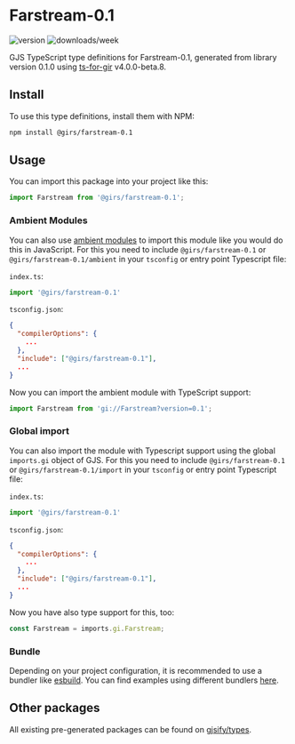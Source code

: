 
# Farstream-0.1

![version](https://img.shields.io/npm/v/@girs/farstream-0.1)
![downloads/week](https://img.shields.io/npm/dw/@girs/farstream-0.1)


GJS TypeScript type definitions for Farstream-0.1, generated from library version 0.1.0 using [ts-for-gir](https://github.com/gjsify/ts-for-gir) v4.0.0-beta.8.


## Install

To use this type definitions, install them with NPM:
```bash
npm install @girs/farstream-0.1
```

## Usage

You can import this package into your project like this:
```ts
import Farstream from '@girs/farstream-0.1';
```

### Ambient Modules

You can also use [ambient modules](https://github.com/gjsify/ts-for-gir/tree/main/packages/cli#ambient-modules) to import this module like you would do this in JavaScript.
For this you need to include `@girs/farstream-0.1` or `@girs/farstream-0.1/ambient` in your `tsconfig` or entry point Typescript file:

`index.ts`:
```ts
import '@girs/farstream-0.1'
```

`tsconfig.json`:
```json
{
  "compilerOptions": {
    ...
  },
  "include": ["@girs/farstream-0.1"],
  ...
}
```

Now you can import the ambient module with TypeScript support: 

```ts
import Farstream from 'gi://Farstream?version=0.1';
```

### Global import

You can also import the module with Typescript support using the global `imports.gi` object of GJS.
For this you need to include `@girs/farstream-0.1` or `@girs/farstream-0.1/import` in your `tsconfig` or entry point Typescript file:

`index.ts`:
```ts
import '@girs/farstream-0.1'
```

`tsconfig.json`:
```json
{
  "compilerOptions": {
    ...
  },
  "include": ["@girs/farstream-0.1"],
  ...
}
```

Now you have also type support for this, too:

```ts
const Farstream = imports.gi.Farstream;
```

### Bundle

Depending on your project configuration, it is recommended to use a bundler like [esbuild](https://esbuild.github.io/). You can find examples using different bundlers [here](https://github.com/gjsify/ts-for-gir/tree/main/examples).

## Other packages

All existing pre-generated packages can be found on [gjsify/types](https://github.com/gjsify/types).

